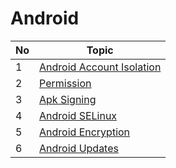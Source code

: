 # Android

| No | Topic |
| -------------- | --------------- |
| 1 | [Android Account Isolation ](./Android/1.android_account_isolation.md)  |
| 2 | [Permission](./Android/2.permission.md)  |
| 3 | [Apk Signing](./Android/3.signing.md)  |
| 4 | [Android SELinux](./Android/4.android_selinux.md)  |
| 5 | [Android Encryption](./Android/5.encryption.md)  |
| 6 | [Android Updates](./Android/6.updates.md)  |

